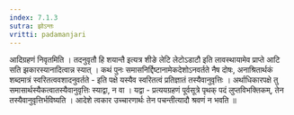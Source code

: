 ```yaml
---
index: 7.1.3
sutra: झोऽन्तः
vritti: padamanjari
---
```


  आदिग्रहणं निवृतमिति । तदनुवृतौ हि शयान्तै इत्यत्र शीङे लेटि लेटोऽडाटौ इति लावस्थायामेव प्राप्ते आटि सति झकारस्यानादित्वान्न स्यात् । कथं पुनः समासनिर्द्दिष्टानामेकदेशोऽनवर्तते नैष दोषः, अनाश्रितार्थकं शब्दमात्रं स्वरितत्ववशादनुवर्तते - इति पक्षे यस्यैव स्वरितत्वं प्रतिज्ञातं तस्यैवानुवृत्तिः । अर्थाधिकारपक्षे तु समासार्थस्यैकत्वातस्यैवानुवृत्तिः स्याद्वा, न वा । यद्वा - प्रत्ययग्रहणं पूर्वसूत्रे पृथक् पदं लुप्तविभक्तिकम्, तेन तस्यैवानुवृत्तिर्भविष्यति । आदेशे त्वकार उच्चारणार्थः तेन पचन्तीत्यादौ श्रवणं न भवति ॥